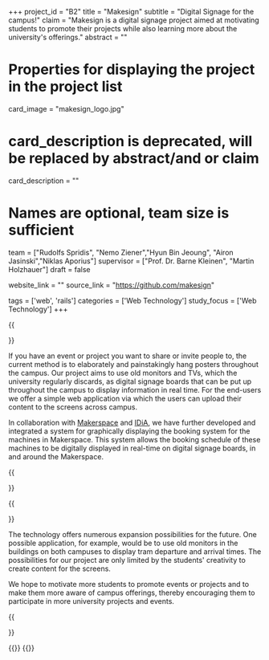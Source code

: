 +++
project_id = "B2"
title = "Makesign"
subtitle = "Digital Signage for the campus!"
claim = "Makesign is a digital signage project aimed at motivating students to promote their projects while also learning more about the university's offerings."
abstract = ""

# Properties for displaying the project in the project list
card_image = "makesign_logo.jpg"
# card_description is deprecated, will be replaced by abstract/and or claim
card_description = "" 

# Names are optional, team size is sufficient
team = ["Rudolfs Spridis", "Nemo Ziener","Hyun Bin Jeoung", "Airon Jasinski","Niklas Aporius"]
supervisor = ["Prof. Dr. Barne Kleinen", "Martin Holzhauer"]
draft = false

website_link = ""
source_link = "https://github.com/makesign"

tags = ['web', 'rails']
categories = ['Web Technology']
study_focus = ['Web Technology']
+++

{{<section title="Overview">}}

If you have an event or project you want to share or invite people to, the current method is to elaborately and painstakingly hang posters throughout the campus. Our project aims to use old monitors and TVs, which the university regularly discards, as digital signage boards that can be put up throughout the campus to display information in real time. For the end-users we offer a simple web application via which the users can upload their content to the screens across campus. 


In collaboration with [Makerspace](https://entrepreneurship.htw-berlin.de/ueber-uns/ideas-in-action-idia/idia-spaces/maker-space/) and [IDiA](https://entrepreneurship.htw-berlin.de/ueber-uns/ideas-in-action-idia/ueber-idia/), we have further developed and integrated a system for graphically displaying the booking system for the machines in Makerspace. This system allows the booking schedule of these machines to be digitally displayed in real-time on digital signage boards, in and around the Makerspace.

{{</section>}}

{{<section title="Future">}}

The technology offers numerous expansion possibilities for the future. 
One possible application, for example, would be to use old monitors in the buildings on both campuses to display tram departure and arrival times. The possibilities for our project are only limited by the students' creativity to create content for the screens. 

We hope to motivate more students to promote events or projects and to make them more aware of campus offerings, thereby encouraging them to participate in more university projects and events.

{{</section>}}

{{<gallery>}}
{{</gallery>}}
